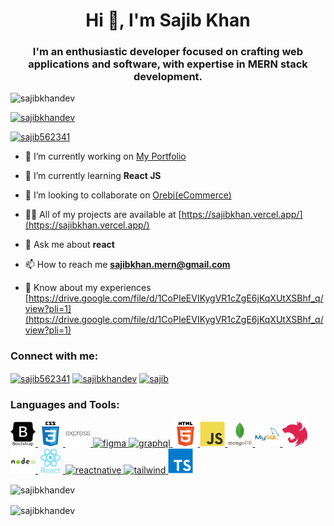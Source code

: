 <h1 align="center">Hi 👋, I'm Sajib Khan</h1>
<h3 align="center">I'm an enthusiastic developer focused on crafting web applications and software, with expertise in MERN stack development.</h3>

<p align="left"> <img src="https://komarev.com/ghpvc/?username=sajibkhandev&label=Profile%20views&color=0e75b6&style=flat" alt="sajibkhandev" /> </p>

<p align="left"> <a href="https://github.com/ryo-ma/github-profile-trophy"><img src="https://github-profile-trophy.vercel.app/?username=sajibkhandev" alt="sajibkhandev" /></a> </p>

<p align="left"> <a href="https://twitter.com/sajib562341" target="blank"><img src="https://img.shields.io/twitter/follow/sajib562341?logo=twitter&style=for-the-badge" alt="sajib562341" /></a> </p>

- 🔭 I’m currently working on [My Portfolio](https://sajibkhan.vercel.app/)

- 🌱 I’m currently learning **React JS**

- 👯 I’m looking to collaborate on [Orebi(eCommerce)](https://ecommerce-orebi.vercel.app/)

- 👨‍💻 All of my projects are available at [https://sajibkhan.vercel.app/](https://sajibkhan.vercel.app/)

- 💬 Ask me about **react**

- 📫 How to reach me **sajibkhan.mern@gmail.com**

- 📄 Know about my experiences [https://drive.google.com/file/d/1CoPIeEVIKygVR1cZgE6jKqXUtXSBhf_q/view?pli=1](https://drive.google.com/file/d/1CoPIeEVIKygVR1cZgE6jKqXUtXSBhf_q/view?pli=1)

<h3 align="left">Connect with me:</h3>
<p align="left">
<a href="https://twitter.com/sajib562341" target="blank"><img align="center" src="https://raw.githubusercontent.com/rahuldkjain/github-profile-readme-generator/master/src/images/icons/Social/twitter.svg" alt="sajib562341" height="30" width="40" /></a>
<a href="https://linkedin.com/in/sajibkhandev" target="blank"><img align="center" src="https://raw.githubusercontent.com/rahuldkjain/github-profile-readme-generator/master/src/images/icons/Social/linked-in-alt.svg" alt="sajibkhandev" height="30" width="40" /></a>
<a href="https://fb.com/sajib" target="blank"><img align="center" src="https://raw.githubusercontent.com/rahuldkjain/github-profile-readme-generator/master/src/images/icons/Social/facebook.svg" alt="sajib" height="30" width="40" /></a>
</p>

<h3 align="left">Languages and Tools:</h3>
<p align="left"> <a href="https://getbootstrap.com" target="_blank" rel="noreferrer"> <img src="https://raw.githubusercontent.com/devicons/devicon/master/icons/bootstrap/bootstrap-plain-wordmark.svg" alt="bootstrap" width="40" height="40"/> </a> <a href="https://www.w3schools.com/css/" target="_blank" rel="noreferrer"> <img src="https://raw.githubusercontent.com/devicons/devicon/master/icons/css3/css3-original-wordmark.svg" alt="css3" width="40" height="40"/> </a> <a href="https://expressjs.com" target="_blank" rel="noreferrer"> <img src="https://raw.githubusercontent.com/devicons/devicon/master/icons/express/express-original-wordmark.svg" alt="express" width="40" height="40"/> </a> <a href="https://www.figma.com/" target="_blank" rel="noreferrer"> <img src="https://www.vectorlogo.zone/logos/figma/figma-icon.svg" alt="figma" width="40" height="40"/> </a> <a href="https://graphql.org" target="_blank" rel="noreferrer"> <img src="https://www.vectorlogo.zone/logos/graphql/graphql-icon.svg" alt="graphql" width="40" height="40"/> </a> <a href="https://www.w3.org/html/" target="_blank" rel="noreferrer"> <img src="https://raw.githubusercontent.com/devicons/devicon/master/icons/html5/html5-original-wordmark.svg" alt="html5" width="40" height="40"/> </a> <a href="https://developer.mozilla.org/en-US/docs/Web/JavaScript" target="_blank" rel="noreferrer"> <img src="https://raw.githubusercontent.com/devicons/devicon/master/icons/javascript/javascript-original.svg" alt="javascript" width="40" height="40"/> </a> <a href="https://www.mongodb.com/" target="_blank" rel="noreferrer"> <img src="https://raw.githubusercontent.com/devicons/devicon/master/icons/mongodb/mongodb-original-wordmark.svg" alt="mongodb" width="40" height="40"/> </a> <a href="https://www.mysql.com/" target="_blank" rel="noreferrer"> <img src="https://raw.githubusercontent.com/devicons/devicon/master/icons/mysql/mysql-original-wordmark.svg" alt="mysql" width="40" height="40"/> </a> <a href="https://nestjs.com/" target="_blank" rel="noreferrer"> <img src="https://raw.githubusercontent.com/devicons/devicon/master/icons/nestjs/nestjs-plain.svg" alt="nestjs" width="40" height="40"/> </a> <a href="https://nodejs.org" target="_blank" rel="noreferrer"> <img src="https://raw.githubusercontent.com/devicons/devicon/master/icons/nodejs/nodejs-original-wordmark.svg" alt="nodejs" width="40" height="40"/> </a> <a href="https://reactjs.org/" target="_blank" rel="noreferrer"> <img src="https://raw.githubusercontent.com/devicons/devicon/master/icons/react/react-original-wordmark.svg" alt="react" width="40" height="40"/> </a> <a href="https://reactnative.dev/" target="_blank" rel="noreferrer"> <img src="https://reactnative.dev/img/header_logo.svg" alt="reactnative" width="40" height="40"/> </a> <a href="https://tailwindcss.com/" target="_blank" rel="noreferrer"> <img src="https://www.vectorlogo.zone/logos/tailwindcss/tailwindcss-icon.svg" alt="tailwind" width="40" height="40"/> </a> <a href="https://www.typescriptlang.org/" target="_blank" rel="noreferrer"> <img src="https://raw.githubusercontent.com/devicons/devicon/master/icons/typescript/typescript-original.svg" alt="typescript" width="40" height="40"/> </a> </p>

<p><img align="center" src="https://github-readme-stats.vercel.app/api/top-langs?username=sajibkhandev&show_icons=true&locale=en&layout=compact" alt="sajibkhandev" /></p>

<p><img align="center" src="https://github-readme-streak-stats.herokuapp.com/?user=sajibkhandev&" alt="sajibkhandev" /></p>
